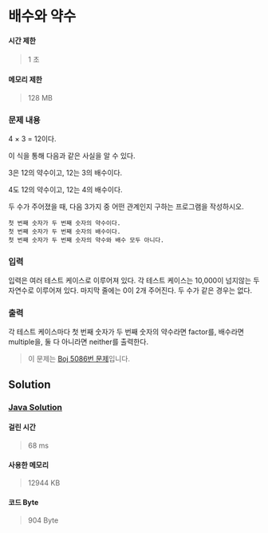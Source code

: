 # 배수와 약수


#### 시간 제한


> 1 초


#### 메모리 제한


> 128 MB


### 문제 내용


4 × 3 = 12이다.

이 식을 통해 다음과 같은 사실을 알 수 있다.

3은 12의 약수이고, 12는 3의 배수이다.

4도 12의 약수이고, 12는 4의 배수이다.

두 수가 주어졌을 때, 다음 3가지 중 어떤 관계인지 구하는 프로그램을 작성하시오.


	첫 번째 숫자가 두 번째 숫자의 약수이다.
	첫 번째 숫자가 두 번째 숫자의 배수이다.
	첫 번째 숫자가 두 번째 숫자의 약수와 배수 모두 아니다.


### 입력


입력은 여러 테스트 케이스로 이루어져 있다. 각 테스트 케이스는 10,000이 넘지않는 두 자연수로 이루어져 있다. 마지막 줄에는 0이 2개 주어진다. 두 수가 같은 경우는 없다.


### 출력


각 테스트 케이스마다 첫 번째 숫자가 두 번째 숫자의 약수라면 factor를, 배수라면 multiple을, 둘 다 아니라면 neither를 출력한다.


> 이 문제는 [Boj 5086번 문제](https://www.acmicpc.net/problem/5086)입니다.


## Solution


### [Java Solution](./main.java)


#### 걸린 시간


> 68 ms


#### 사용한 메모리


> 12944 KB


#### 코드 Byte


> 904 Byte
